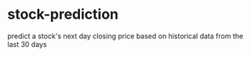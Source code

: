 # stock-prediction
predict a stock's next day closing price based on historical data from the last 30 days 
